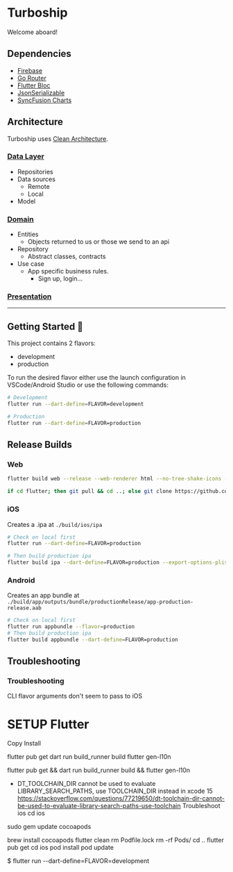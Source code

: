 # Turboship

Welcome aboard!

## Dependencies

- [Firebase](https://firebase.google.com/docs/flutter/setup?platform=ios)
- [Go Router](https://pub.dev/packages/go_router)
- [Flutter Bloc](https://bloclibrary.dev/)
- [JsonSerializable](https://pub.dev/packages/json_serializable)
- [SyncFusion Charts](https://help.syncfusion.com/flutter/introduction/widget-examples)

## Architecture
Turboship uses [Clean Architecture](https://www.youtube.com/watch?v=zon3WgmcqQw&ab_channel=FlutterGuys).

### [Data Layer](https://www.youtube.com/watch?v=0ShDhjiEruQ&ab_channel=MaxonFlutter)

- Repositories 
- Data sources
  - Remote
  - Local
- Model

### [Domain](https://www.youtube.com/watch?v=AlOVRC6eJqE&ab_channel=MaxonFlutter)

- Entities
  - Objects returned to us or those we send to an api
- Repository
  - Abstract classes, contracts
- Use case
  - App specific business rules.
    - Sign up, login...
### [Presentation](https://www.youtube.com/watch?v=jUZQwXdTICg&ab_channel=MaxonFlutter)

---

## Getting Started 🚀

This project contains 2 flavors:

- development
- production

To run the desired flavor either use the launch configuration in VSCode/Android Studio or use the following commands:

```sh
# Development
flutter run --dart-define=FLAVOR=development

# Production
flutter run --dart-define=FLAVOR=production
```

## Release Builds

### Web

<!-- Check on local first -->
```sh
flutter build web --release --web-renderer html --no-tree-shake-icons --dart-define=FLAVOR=production && flutter run --release -d chrome
```

<!-- On Netlify -->
```sh
if cd flutter; then git pull && cd ..; else git clone https://github.com/flutter/flutter.git; fi && flutter/bin/flutter config --enable-web && flutter/bin/flutter build web --web-renderer html --no-tree-shake-icons --dart-define=FLAVOR=production --dart-define=TENANT_ID=64f8b45d93e2e85811609d7b && sed -i 's#<base href="/">#<base href="https://turboship.ltran.net">#g' build/web/index.html
```

### iOS
Creates a .ipa at `./build/ios/ipa`

```sh
# Check on local first
flutter run --dart-define=FLAVOR=production

# Then build production ipa
flutter build ipa --dart-define=FLAVOR=production --export-options-plist ./ios/ExportOptions.plist
```

### Android
Creates an app bundle at `./build/app/outputs/bundle/productionRelease/app-production-release.aab`

```sh
# Check on local first
flutter run appbundle --flavor=production
# Then build production ipa
flutter build appbundle --dart-define=FLAVOR=production
```
## Troubleshooting

### Troubleshooting

CLI flavor arguments don't seem to pass to iOS

# SETUP Flutter 

Copy
Install

flutter pub get
dart run build_runner build
flutter gen-l10n


flutter pub get && dart run build_runner build && flutter gen-l10n


- DT_TOOLCHAIN_DIR cannot be used to evaluate LIBRARY_SEARCH_PATHS, use TOOLCHAIN_DIR instead in xcode 15
https://stackoverflow.com/questions/77219650/dt-toolchain-dir-cannot-be-used-to-evaluate-library-search-paths-use-toolchain
Troubleshoot ios
cd ios

sudo gem update cocoapods

brew install cocoapods
flutter clean
rm Podfile.lock
rm -rf Pods/
cd ..
flutter pub get
cd ios
pod install
pod update

$ flutter run --dart-define=FLAVOR=development